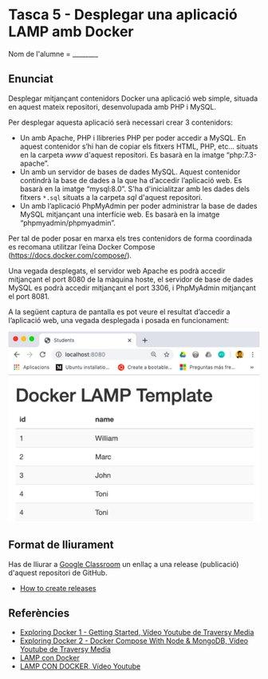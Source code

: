 # Tasca 5 - Desplegar una aplicació LAMP amb Docker

Nom de l'alumne = ________

## Enunciat

Desplegar mitjançant contenidors Docker una aplicació web simple, situada en aquest mateix repositori, desenvolupada amb PHP i MySQL.

Per desplegar aquesta aplicació serà necessari crear 3 contenidors:
* Un amb Apache, PHP i llibreries PHP per poder accedir a MySQL. En aquest contenidor s’hi han de copiar els fitxers HTML, PHP, etc… situats en la carpeta *www* d'aquest repositori. Es basarà en la imatge “php:7.3-apache”.
* Un amb un servidor de bases de dades MySQL. Aquest contenidor contindrà la base de dades a la que ha d’accedir l’aplicació web. Es basarà en la imatge “mysql:8.0”. S'ha d'inicialitzar amb les dades dels fitxers `*.sql` situats a la carpeta *sql* d'aquest repositori.
* Un amb l’aplicació PhpMyAdmin per poder administrar la base de dades MySQL mitjançant una interfície web. Es basarà en la imatge “phpmyadmin/phpmyadmin”.

Per tal de poder posar en marxa els tres contenidors de forma coordinada es recomana utilitzar l’eina Docker Compose (https://docs.docker.com/compose/).

Una vegada desplegats, el servidor web Apache es podrà accedir mitjançant el port 8080 de la màquina hoste, el servidor de base de dades MySQL es podrà accedir mitjançant el port 3306, i PhpMyAdmin mitjançant el port 8081.

A la següent captura de pantalla es pot veure el resultat d’accedir a l’aplicació web, una vegada desplegada i posada en funcionament:

![alt text](https://github.com/miquelcabot/tasca5-docker/blob/master/demo.png?raw=true "Demostració de l'aplicació")

## Format de lliurament

Has de lliurar a [Google Classroom](https://classroom.google.com) un enllaç a una release (publicació) d'aquest repositori de GitHub.

* [How to create releases](https://help.github.com/articles/creating-releases/)

## Referències

* [Exploring Docker 1 - Getting Started, Vídeo Youtube de Traversy Media](https://youtu.be/Kyx2PsuwomE)
* [Exploring Docker 2 - Docker Compose With Node & MongoDB, Vídeo Youtube de Traversy Media](https://youtu.be/hP77Rua1E0c)
* [LAMP con Docker](https://magmax.org/blog/lamp-con-docker/)
* [LAMP CON DOCKER, Vídeo Youtube](https://www.youtube.com/watch?v=lrhwWX49Uss)
